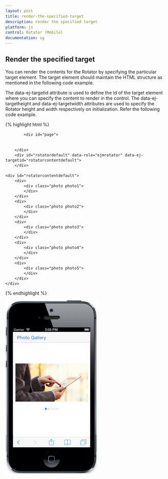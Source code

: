 ```yaml
---
layout: post
title: render-the-specified-target
description: render the specified target
platform: js
control: Rotator (Mobile)
documentation: ug
---
```


## Render the specified target

You can render the contents for the Rotator by specifying the particular target element. The target element should maintain the HTML structure as mentioned in the following code example.

The data-ej-targetid attribute is used to define the Id of the target element where you can specify the content to render in the control. The data-ej-targetheight and data-ej-targetwidth attributes are used to specify the Rotator height and width respectively on initialization. Refer the following code example.

{% highlight html %}


            <div id="page">


        </div>   
        <div id="rotatordefault" data-role="ejmrotator" data-ej-targetid="rotatorcontentdefault">
        </div>

    <div id="rotatorcontentdefault">
        <div>
            <div class="photo photo1">
            </div>
        </div>
        <div>
            <div class="photo photo2">
            </div>
        </div>
        <div>
            <div class="photo photo3">
            </div>
        </div>
        <div>
            <div class="photo photo4">
            </div>
        </div>
        <div>
            <div class="photo photo5">
            </div>
        </div>
    </div>



{% endhighlight %}

![](render-the-specified-target_images\render-the-specified-target_img1.png)

